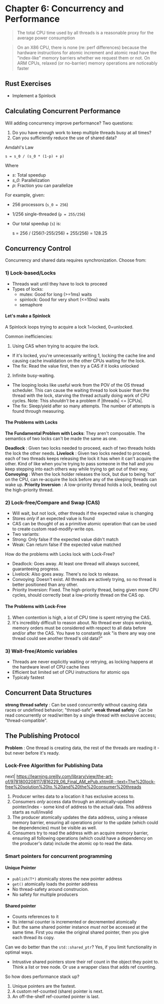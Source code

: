 Chapter 6: Concurrency and Performance
========================================

> The total CPU time used by all threads is a reasonable proxy for the average power consumption

> On an X86 CPU, there is none (re: perf differences) because the
> hardware instructions for atomic increment and atomic read have the
> "index-like" memory barriers whether we request them or not. On ARM
> CPUs, relaxed (or no-barrier) memory operations are noticeably faster

Rust Exercises
----------------------------------------
* Implement a Spinlock

Calculating Concurrent Performance
----------------------------------------
Will adding concurrency improve performance?
Two questions:
1. Do you have enough work to keep multiple threads busy at all times?
2. Can you sufficiently reduce the use of shared data?

Amdahl's Law

```
s = s_0 / (s_0 * (1-p) + p)
```
Where
* _s_: Total speedup
* _s_0_: Parallelization
* _p_: Fraction you can parallelize

For example, given:
* 256 processors (`s_0 = 256`)
* 1/256 single-threaded (`p = 255/256`)
* Our total speedup (`s`) is:

    s = 256 / (256(1-255/256) + 255/256) = 128.25

Concurrency Control
----------------------------------------
Concurrency and shared data requires synchronization.
Choose from:
### 1) Lock-based/Locks
* Threads wait until they have to lock to proceed
* Types of locks:
  * mutex: Good for long (>=1ms) waits
  * spinlock: Good for very short (<=10ns) waits
  * semaphore

#### Let's make a Spinlock
A Spinlock loops trying to acquire a lock
1=locked, 0=unlocked.

Common inefficiencies:
1. Using CAS when trying to acquire the lock.
  * If it's locked, you're unnecessarily writing 1, locking the cache
  line and causing cache invalidation on the other CPUs waiting for the
  lock.
  * The fix: Read the value first, then try a CAS if it looks unlocked
2. Infinite busy-waiting.
  * The looping looks like useful work from the POV of the OS thread scheduler.
  This can cause the waiting thread to look busier than the thread with
  the lock, starving the thread actually doing work of CPU cycles.
  Note: This _shouldn't_ be a problem if |threads| <= |CPUs|.
  * The fix: Sleep/yield after so many attempts. The number of attempts
  is found through measuring.


#### The Problems with Locks
**The Fundamental Problem with Locks**: They aren't composable.
The semantics of two locks can't be made the same as one.

__Deadlock__
: Given two locks needed to proceed, each of two threads holds the lock the other needs.
__Livelock__
: Given two locks needed to proceed, each of two threads keeps releasing
the lock it has when it can't acquire the other. Kind of like when you're
trying to pass someone in the hall and you keep stepping into each others
way while trying to get out of their way.
__Convoying__
: When the lock holder releases the lock, but due to being 'hot' on the
CPU, can re-acquire the lock before any of the sleeping threads can wake
up.
__Priority Inversion__
: A low-priority thread holds a lock, beating out the high-priority thread.


### 2) Lock-free/Compare and Swap (CAS)
* Will wait, but not lock, other threads if the expected value is changing
* Stores _only_ if an expected value is found
* CAS can be thought of as a primitive atomic operation that can be used to create custom
read-modify-write ops.
* Two variants:
* Strong: Only false if the expected value didn't match
* Weak: Can return false if the expected value matched

How do the problems with Locks lock with Lock-Free?
* Deadlock: Goes away. At least one thread will always succeed,
    guaranteeing progress.
* Livelock: Also goes away. There's no lock to release.
* Convoying: Doesn't exist. All threads are actively trying, so no thread
is better positioned than any other.
* Priority Inversion: Fixed. The high-priority thread, being given more
CPU cycles, should correctly beat a low-priority thread on the CAS op.

#### The Problems with Lock-Free
1. When contention is high, a lot of CPU time is spent retrying the CAS.
2. It's incredibly difficult to reason about. No thread ever stops
   working, memory orders must be considered with respect to all data
   before and/or after the CAS. You have to constantly ask "is there any
   way one thread could see another thread's old data?"

### 3) Wait-free/Atomic variables
* Threads are never explicitly waiting or retrying, as locking happens
at the hardware level of CPU cache lines
* Efficient but limited set of CPU instructions for atomic ops
* Typicaly fastest

Concurrent Data Structures
----------------------------------------
__strong thread safety__
: Can be used concurrently without causing data races or undefined
behavior; "thread-safe".
__weak thread safety__
: Can be read concurrently or read/written by a single thread with
exclusive access; "thread-compatible".

The Publishing Protocol
----------------------------------------
__Problem__
: One thread is creating data, the rest of the threads are reading it -
but never before it's ready.

### Lock-Free Algorithm for Publishing Data
next| https://learning.oreilly.com/library/view/the-art-of/9781800208117/B16229_06_Final_AM_ePub.xhtml#:-:text=The%20lock-free%20solution%20to,%20and%20the%20consumer%20threads
1. Producer writes data to a location it has exclusive access to.
2. Consumers _only_ access data through an atomically-updated
   pointer/index - some kind of address to the actual data.
   This address starts as null/invalid
3. The producer atomically updates the data address, using a release
   memory barrier, ensuring all operations prior to the update (which
   could be dependencies) must be visible as well.
4. Consumers try to read the address with an acquire memory barrier,
   ensuring all following operations (which could have a dependency on
   the producer's data) include the atomic op to read the data.

### Smart pointers for concurrent programming
#### Unique Pointer
* `publish(T*)` atomically stores the new pointer address
* `get()` atomically loads the pointer address
* No thread-safety around construcion.
* No safety for multiple producers

#### Shared pointer
* Counts references to it
* Its internal counter is incremented or decremented atomically
* But: the same shared pointer instance _must not_ be accessed at the
same time. First you make the original shared pointer, then you give each
thread its copy.

Can we do better than the `std::shared_ptr`? Yes, if you limit functionality in optimal ways.
* Intrustive shared pointers store their ref count in the object they
point to. Think a list or tree node. Or use a wrapper class that adds ref
counting.

So how does performance stack up?
1. Unique pointers are the fastest.
2. A custom ref-counted (share) pointer is next.
3. An off-the-shelf ref-counted pointer is last.
